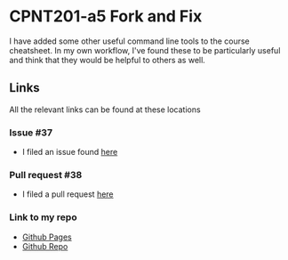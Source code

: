 # CPNT201-a5 Fork and Fix

I have added some other useful command line tools to the course cheatsheet.
In my own workflow, I've found these to be particularly useful and think that they would be helpful to others as well.

## Links
All the relevant links can be found at these locations

### Issue #37
* I filed an issue found [here](https://github.com/sait-wbdv/winter-2021/issues/37)

### Pull request #38
* I filed a pull request [here](https://github.com/sait-wbdv/winter-2021/pull/38)

### Link to my repo
* [Github Pages](https://ashlyn-knox.github.io/winter-2021/cheatsheets/command-line/)
* [Github Repo](https://github.com/ashlyn-knox/winter-2021/blob/main/cheatsheets/command-line)

